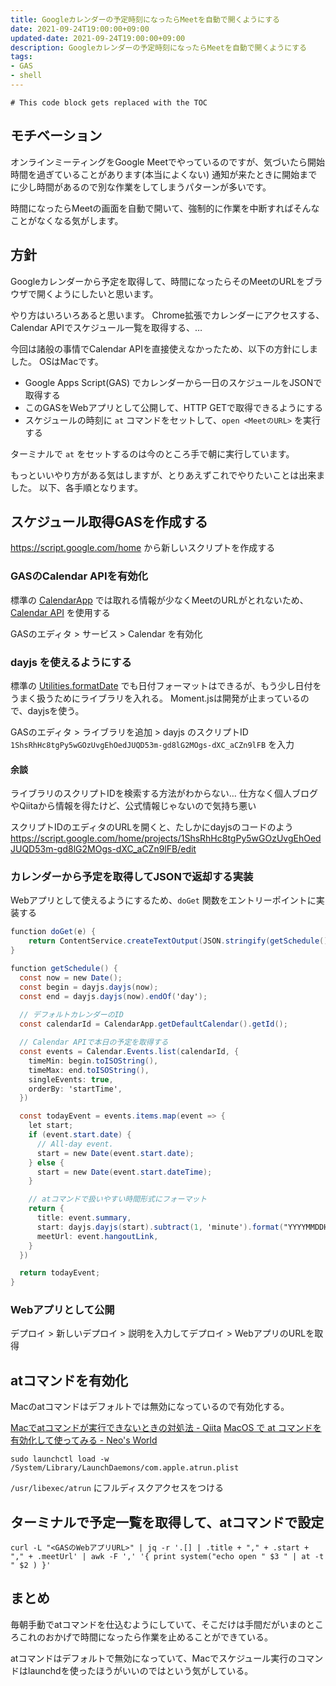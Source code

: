 ```yaml
---
title: Googleカレンダーの予定時刻になったらMeetを自動で開くようにする
date: 2021-09-24T19:00:00+09:00
updated-date: 2021-09-24T19:00:00+09:00
description: Googleカレンダーの予定時刻になったらMeetを自動で開くようにする
tags:
- GAS
- shell
---
```



````toc
# This code block gets replaced with the TOC
````

## モチベーション

オンラインミーティングをGoogle Meetでやっているのですが、気づいたら開始時間を過ぎていることがあります(本当によくない)
通知が来たときに開始までに少し時間があるので別な作業をしてしまうパターンが多いです。

時間になったらMeetの画面を自動で開いて、強制的に作業を中断すればそんなことがなくなる気がします。

## 方針

Googleカレンダーから予定を取得して、時間になったらそのMeetのURLをブラウザで開くようにしたいと思います。

やり方はいろいろあると思います。
Chrome拡張でカレンダーにアクセスする、Calendar APIでスケジュール一覧を取得する、…

今回は諸般の事情でCalendar APIを直接使えなかったため、以下の方針にしました。
OSはMacです。

* Google Apps Script(GAS) でカレンダーから一日のスケジュールをJSONで取得する
* このGASをWebアプリとして公開して、HTTP GETで取得できるようにする
* スケジュールの時刻に `at` コマンドをセットして、`open <MeetのURL>` を実行する

ターミナルで `at` をセットするのは今のところ手で朝に実行しています。

もっといいやり方がある気はしますが、とりあえずこれでやりたいことは出来ました。
以下、各手順となります。

## スケジュール取得GASを作成する

<https://script.google.com/home> から新しいスクリプトを作成する

### GASのCalendar APIを有効化

標準の [CalendarApp](https://developers.google.com/apps-script/reference/calendar) では取れる情報が少なくMeetのURLがとれないため、[Calendar API](https://developers.google.com/apps-script/advanced/calendar) を使用する

GASのエディタ > サービス > Calendar を有効化

### dayjs を使えるようにする

標準の [Utilities.formatDate](https://developers.google.com/apps-script/reference/utilities/utilities) でも日付フォーマットはできるが、もう少し日付をうまく扱うためにライブラリを入れる。
Moment.jsは開発が止まっているので、dayjsを使う。

GASのエディタ > ライブラリを追加 > dayjs のスクリプトID `1ShsRhHc8tgPy5wGOzUvgEhOedJUQD53m-gd8lG2MOgs-dXC_aCZn9lFB` を入力

#### 余談

ライブラリのスクリプトIDを検索する方法がわからない…
仕方なく個人ブログやQiitaから情報を得たけど、公式情報じゃないので気持ち悪い

スクリプトIDのエディタのURLを開くと、たしかにdayjsのコードのよう
<https://script.google.com/home/projects/1ShsRhHc8tgPy5wGOzUvgEhOedJUQD53m-gd8lG2MOgs-dXC_aCZn9lFB/edit>

### カレンダーから予定を取得してJSONで返却する実装

Webアプリとして使えるようにするため、`doGet` 関数をエントリーポイントに実装する

````javascript:code.gs
function doGet(e) {
    return ContentService.createTextOutput(JSON.stringify(getSchedule()));
}

function getSchedule() {
  const now = new Date();
  const begin = dayjs.dayjs(now);
  const end = dayjs.dayjs(now).endOf('day');
    
  // デフォルトカレンダーのID
  const calendarId = CalendarApp.getDefaultCalendar().getId();

  // Calendar APIで本日の予定を取得する
  const events = Calendar.Events.list(calendarId, {
    timeMin: begin.toISOString(),
    timeMax: end.toISOString(),
    singleEvents: true,
    orderBy: 'startTime',
  })

  const todayEvent = events.items.map(event => {
    let start;
    if (event.start.date) {
      // All-day event.
      start = new Date(event.start.date);
    } else {
      start = new Date(event.start.dateTime);
    }

    // atコマンドで扱いやすい時間形式にフォーマット
    return {
      title: event.summary,
      start: dayjs.dayjs(start).subtract(1, 'minute').format("YYYYMMDDHHmm"),
      meetUrl: event.hangoutLink,
    }
  })

  return todayEvent;
}
````

### Webアプリとして公開

デプロイ > 新しいデプロイ > 説明を入力してデプロイ > WebアプリのURLを取得

## atコマンドを有効化

Macのatコマンドはデフォルトでは無効になっているので有効化する。

[Macでatコマンドが実行できないときの対処法 - Qiita](https://qiita.com/shge/items/6c43947a77abd9d2d1b2)
[MacOS で at コマンドを有効化して使ってみる - Neo's World](https://neos21.net/blog/2019/09/13-02.html)

````shell
sudo launchctl load -w /System/Library/LaunchDaemons/com.apple.atrun.plist
````

`/usr/libexec/atrun` にフルディスクアクセスをつける

## ターミナルで予定一覧を取得して、atコマンドで設定

````shell
curl -L "<GASのWebアプリURL>" | jq -r '.[] | .title + "," + .start + "," + .meetUrl' | awk -F ',' '{ print system("echo open " $3 " | at -t " $2 ) }'
````

## まとめ

毎朝手動でatコマンドを仕込むようにしていて、そこだけは手間だがいまのところこれのおかげで時間になったら作業を止めることができている。

atコマンドはデフォルトで無効になっていて、Macでスケジュール実行のコマンドはlaunchdを使ったほうがいいのではという気がしている。
